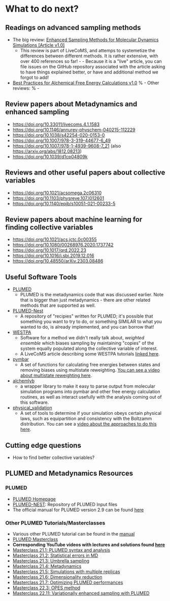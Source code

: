#  What to do next?

## Readings on advanced sampling methods
 - The big review: [Enhanced Sampling Methods for Molecular Dynamics Simulations [Article v1.0]](https://livecomsjournal.org/index.php/livecoms/article/view/v4i1e1583)
   - This review is part of LiveCoMS, and attemps to systemetize the differences between different methods.  It is rather extensive, with over 400 references so far!  -    - Because it is a "live" article, you can file issues on the GitHub repository associated with the article asking to have things explained better, or have and additional method we forgot to add!
 - [Best Practices for Alchemical Free Energy Calculations v1.0](https://livecomsjournal.org/index.php/livecoms/article/view/v2i1e18378) 
% - Other reviews:
%   -
 
## Review papers about Metadynamics and enhanced sampling
- https://doi.org/10.33011/livecoms.4.1.1583
- https://doi.org/10.1146/annurev-physchem-040215-112229
- https://doi.org/10.1038/s42254-020-0153-0
- https://doi.org/10.1007/978-3-319-44677-6_49
- https://doi.org/10.1007/978-1-4939-9608-7_21 (also https://arxiv.org/abs/1812.08213)
- https://doi.org/10.1039/d1cp04809k

## Reviews and other useful papers about collective variables
- https://doi.org/10.1021/acsomega.2c06310
- https://doi.org/10.1103/physreve.107.l012601
- https://doi.org/10.1140/epjb/s10051-021-00233-5

## Review papers about machine learning for finding collective variables
- https://doi.org/10.1021/acs.jctc.0c00355
- https://doi.org/10.1080/00268976.2020.1737742
- https://doi.org/10.1017/qrd.2022.23
- https://doi.org/10.1016/j.sbi.2019.12.016
- https://doi.org/10.48550/arXiv.2303.08486
  
   
## Useful Software Tools

- [PLUMED](https://www.plumed.org/)
  - PLUMED is the metadynamics code that was discussed earlier.  Note that is bigger than just metadynamics - there are other related methods that are supported as well. 
- [PLUMED-Nest](https://www.plumed-nest.org/) 
  - A repository of "recipies" written for PLUMED; it's possible that something you want to try to do, or something SIMILAR to what you wanted to do, is already implemented, and you can borrow that!
- [WESTPA](https://westpa.readthedocs.io/)
  - Software for a method we didn't really talk about, _weighted ensemble_ which biases sampling by maintaining "copies" of the system equally populated along the collective variable of interest.  
  - A LiveCoMS article describing some WESTPA tutorials [linked here](https://livecomsjournal.org/index.php/livecoms/article/view/v1i2e10607). 
- [pymbar](https://pymbar.readthedocs.io/)
  - A set of functions for calculating free energies between states and removing biases using multistate reweighting. [You can see a video about multistate reweighting here](https://www.youtube.com/watch?v=yGyQa8opfi0). 
- [alchemlyb](https://alchemlyb.readthedocs.io/)
  - a wrapper library to make it easy to parse output from molecular simulation programs into pymbar and other free energy calculation routines, as well as interact usefully with the analysis coming out of this software.
- [physical_validation](https://physical-validation.readthedocs.io/)
  - A set of tools to determine if your simulation obeys certain physical laws, such as equipartition and consistency with the Boltzamm distribution. You can see a [video about the approaches to do this here](https://www.youtube.com/watch?v=-Zxvi7EQwE4).

## Cutting edge questions

- How to find better collective variables?

## PLUMED and Metadynamics Resources

### PLUMED 
- [PLUMED Homepage](https://www.plumed.org/)
- [PLUMED-NEST](https://www.plumed-nest.org/): Repository of PLUMED Input files
- The official manual for PLUMED version 2.9 can be found [here](https://www.plumed.org/doc-v2.9/user-doc/html/index.html) 

### Other PLUMED Tutorials/Masterclasses 

- Various other PLUMED tutorial can be found in the [manual](https://www.plumed.org/doc-v2.9/user-doc/html/tutorials.html)
- [PLUMED Masterclass](https://www.plumed.org/masterclass)
- **Corresponding YouTube videos with lectures and solutions found [here](https://www.youtube.com/watch?v=2eGhMSdIJEs&list=PLmdKEn2znJEld8l6Hp9PXf4EursC4-8nC)**
- [Masterclass 21.1: PLUMED syntax and analysis](https://www.plumed.org/doc-v2.9/user-doc/html/masterclass-21-1.html)
- [Masterclass 21.2: Statistical errors in MD](https://www.plumed.org/doc-v2.9/user-doc/html/masterclass-21-2.html)
- [Masterclass 21.3: Umbrella sampling](https://www.plumed.org/doc-v2.9/user-doc/html/masterclass-21-3.html)
- [Masterclass 21.4: Metadynamics](https://www.plumed.org/doc-v2.9/user-doc/html/masterclass-21-4.html)
- [Masterclass 21.5: Simulations with multiple replicas](https://www.plumed.org/doc-v2.9/user-doc/html/masterclass-21-5.html)
- [Masterclass 21.6: Dimensionality reduction](https://www.plumed.org/doc-v2.9/user-doc/html/masterclass-21-6.html)
- [Masterclass 21.7: Optimizing PLUMED performances](https://www.plumed.org/doc-v2.9/user-doc/html/masterclass-21-7.html)
- [Masterclass 22.3: OPES method](https://www.plumed.org/doc-v2.9/user-doc/html/masterclass-22-03.html)
- [Masterclass 22.11: Variationally enhanced sampling with PLUMED](https://www.plumed.org/doc-v2.9/user-doc/html/masterclass-22-11.html)


